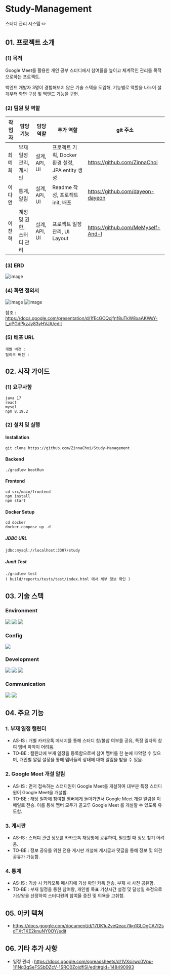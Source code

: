 # Study-Management

스터디 관리 시스템 ✏️

## 01. 프로젝트 소개

### (1) 목적

Google Meet를 활용한 개인 공부 스터디에서 참여율을 높이고 체계적인 관리를 목적으로하는 프로젝트.

백엔드 개발자 3명이 경험해보지 않은 기술 스택을 도입해, 기능별로 역할을 나누어 설계부터 화면 구성 및 백엔드 기능을 구현.

### (2) 팀원 및 역할

| 작업자 | 담당 기능                 | 담당 역할     | 추가 역할                                        | git 주소                          |
| ------ | ------------------------- | ------------- | ------------------------------------------------ | --------------------------------- |
| 최예희 | 부재일정 관리, 게시판     | 설계, API, UI | 프로젝트 기획, Docker 환경 설정, JPA entity 생성 | https://github.com/ZinnaChoi      |
| 이다연 | 통계, 알림                | 설계, API, UI | Readme 작성, 프로젝트 init, 배포                 | https://github.com/dayeon-dayeon  |
| 이찬혁 | 계정 및 권한, 스터디 관리 | 설계, API, UI | 프로젝트 일정 관리, UI Layout                    | https://github.com/MeMyself-And-I |

### (3) ERD

![image](https://github.com/ZinnaChoi/Study-Management/assets/73517372/dc938b1b-1a33-4658-be7e-57a08abfd4ad)

### (4) 화면 정의서

![image](https://github.com/ZinnaChoi/Study-Management/assets/73517372/7b3d01d8-f9ae-46cd-979b-3f0a3ccf0ae9)
![image](https://github.com/ZinnaChoi/Study-Management/assets/73517372/72e99447-b4ec-485c-82c3-6c15586a2228)

참조 : https://docs.google.com/presentation/d/1fEcGCQcjfnf8uTkW8xaAKWsY-t_qPGdPkzJy83yHVJA/edit

### (5) 배포 URL

```
개발 버전 :
릴리즈 버전 :
```

## 02. 시작 가이드

### (1) 요구사항

```
java 17
react
mysql
npm 8.19.2
```

### (2) 설치 및 실행

#### Installation

```
git clone https://github.com/ZinnaChoi/Study-Management
```

#### Backend

```
./gradlew bootRun
```

#### Frontend

```
cd src/main/frontend
npm install
npm start
```

#### Docker Setup

```
cd docker
docker-compose up -d
```

##### JDBC URL

```
jdbc:mysql://localhost:3307/study
```

##### Junit Test

```
./gradlew test
( build/reports/tests/test/index.html 에서 세부 정보 확인 )
```

## 03. 기술 스택

### Environment

<img src="https://img.shields.io/badge/Visual Studio Code-007ACC?style=for-the-badge&logo=Visual Studio Code&logoColor=white"> <img src="https://img.shields.io/badge/Git-F05032?style=for-the-badge&logo=Git&logoColor=white"> <img src="https://img.shields.io/badge/GitHub-181717?style=for-the-badge&logo=GitHub&logoColor=white">

### Config

<img src="https://img.shields.io/badge/npm-CB3837?style=for-the-badge&logo=npm&logoColor=white">

### Development

<img src="https://img.shields.io/badge/Spring Boot-6DB33F?style=for-the-badge&logo=Spring Boot&logoColor=white"> <img src="https://img.shields.io/badge/Java-437291?style=for-the-badge&logo=OpenJDK&logoColor=white"> <img src="https://img.shields.io/badge/React-61DAFB?style=for-the-badge&logo=React&logoColor=white">

### Communication

<img src="https://img.shields.io/badge/Google Drive-4285F4?style=for-the-badge&logo=Google Drive&logoColor=white"> <img src="https://img.shields.io/badge/Google Meet-00897B?style=for-the-badge&logo=Google Meet&logoColor=white">

## 04. 주요 기능

### 1. 부재 일정 캘린더

- AS-IS : 개별 카카오톡 메세지를 통해 스터디 참/불참 여부를 공유, 특정 일자의 참여 멤버 파악이 어려움.
- TO-BE : 캘린더에 부재 일정을 등록함으로써 참여 멤버를 한 눈에 파악할 수 있으며, 개인별 알림 설정을 통해 멤버들의 상태에 대해 알림을 받을 수 있음.

### 2. Google Meet 개설 알림

- AS-IS : 먼저 접속하는 스터디원이 Google Meet를 개설하여 대부분 특정 스터디원이 Google Meet을 개설함.
- TO-BE : 해당 일자에 참여할 멤버에게 돌아가면서 Google Meet 개설 알림을 이메일로 전송. 이를 통해 멤버 모두가 골고루 Google Meet 를 개설할 수 있도록 유도함.

### 3. 게시판

- AS-IS : 스터디 관련 정보를 카카오톡 채팅방에 공유하여, 필요할 때 정보 찾기 어려움.
- TO-BE : 정보 공유를 위한 전용 게시판 개설해 게시글과 댓글을 통해 정보 및 의견 공유가 가능함.

### 4. 통계

- AS-IS : 기상 시 카카오톡 메시지에 기상 확인 카톡 전송, 부재 시 사전 공유함.
- TO-BE : 부재 일정을 통한 참여왕, 개인별 목표 기상시간 설정 및 달성일 측정으로 기상왕을 선정하여 스터디원의 참여율 증진 및 의욕을 고취함.

## 05. 아키 텍쳐

- https://docs.google.com/document/d/17DK1u2veQeac7lkg1GLOgCA7f2sdTXtTKE2knuNY0OY/edit

## 06. 기타 추가 사항

- 일정 관리 : https://docs.google.com/spreadsheets/d/1VXsirwc0Vpu-1I1Nq3qSeFSSbDZcV-1SRO0ZoidfiSI/edit#gid=148490993
